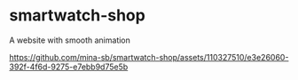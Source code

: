 # smartwatch-shop
A website with smooth animation



https://github.com/mina-sb/smartwatch-shop/assets/110327510/e3e26060-392f-4f6d-9275-e7ebb9d75e5b

